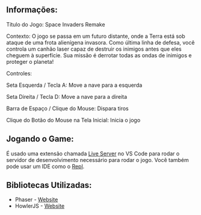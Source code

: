 ## Informações:
Título do Jogo: Space Invaders Remake

Contexto:
O jogo se passa em um futuro distante, onde a Terra está sob ataque de uma frota alienígena invasora. Como última linha de defesa, você controla um canhão laser capaz de destruir os inimigos antes que eles cheguem à superfície. Sua missão é derrotar todas as ondas de inimigos e proteger o planeta!

Controles:

Seta Esquerda / Tecla A: Move a nave para a esquerda

Seta Direita / Tecla D: Move a nave para a direita

Barra de Espaço / Clique do Mouse: Dispara tiros

Clique do Botão do Mouse na Tela Inicial: Inicia o jogo

## Jogando o Game:
É usado uma extensão chamada [Live Server](https://marketplace.visualstudio.com/items?itemName=ritwickdey.LiveServer) no VS Code para rodar o servidor de desenvolvimento necessário para rodar o jogo. Você também pode usar um IDE como o [Repl](https://replit.com).

## Bibliotecas Utilizadas:
* Phaser - [Website](http://phaser.io)
* HowlerJS - [Website](https://howlerjs.com/)